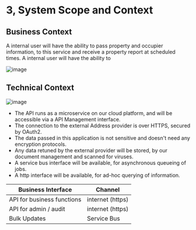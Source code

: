 # 3, System Scope and Context

## Business Context

A internal user will have the ability to pass property and occupier information, to this service and receive a property report at scheduled times. 
A internal user will have the ability to 

![image](http://www.plantuml.com/plantuml/proxy?src=https://raw.githubusercontent.com/newportg/ACT/master/plantuml/BusinessContext.puml)

## Technical Context

![image](http://www.plantuml.com/plantuml/proxy?src=https://raw.githubusercontent.com/newportg/ACT/master/plantuml/TechnicalContext.puml)


* The API runs as a microservice on our cloud platform, and will be accessible via a API Management interface.
* The connection to the external Address provider is over HTTPS, secured by OAuth2.
* The data passed in this application is not sensitive and doesn't need any encryption protocols.
* Any data retuned by the external provider will be stored, by our document management and scanned for viruses.
* A service bus interface will be available, for asynchronous queueing of jobs.
* A http interface will be available, for ad-hoc querying of information.

| Business Interface         | Channel          |
| -------------------------- | ---------------- |
| API for business functions | internet (https) |
| API for admin / audit      | internet (https) |
| Bulk Updates               | Service Bus      |
